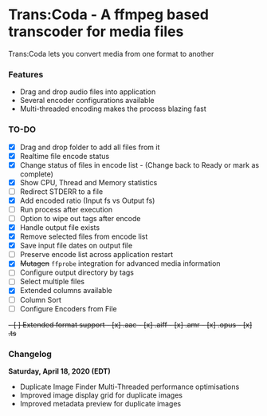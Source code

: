 # Trans:Coda - A ffmpeg based transcoder for media files
Trans:Coda lets you convert media from one format to another

### Features
* Drag and drop audio files into application
* Several encoder configurations available
* Multi-threaded encoding makes the process blazing fast

### TO-DO
- [x] Drag and drop folder to add all files from it
- [x] Realtime file encode status
- [x] Change status of files in encode list - (Change back to Ready or mark as complete)
- [x] Show CPU, Thread and Memory statistics
- [ ] Redirect STDERR to a file
- [x] Add encoded ratio (Input fs vs Output fs)
- [ ] Run process after execution
- [ ] Option to wipe out tags after encode
- [x] Handle output file exists
- [x] Remove selected files from encode list
- [x] Save input file dates on output file
- [ ] Preserve encode list across application restart
- [x] ~~Mutagen~~ `ffprobe` integration for advanced media information
- [ ] Configure output directory by tags
- [ ] Select multiple files
- [x] Extended columns available
- [ ] Column Sort
- [ ] Configure Encoders from File
<del>
- [ ] Extended format support
  - [x] .aac
  - [x] .aiff
  - [x] .amr
  - [x] .opus
  - [x] .ts</del>

### Changelog
**Saturday, April 18, 2020 (EDT)**
- Duplicate Image Finder Multi-Threaded performance optimisations
- Improved image display grid for duplicate images
- Improved metadata preview for duplicate images